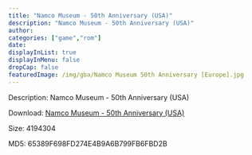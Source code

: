 ```yaml
---
title: "Namco Museum - 50th Anniversary (USA)"
description: "Namco Museum - 50th Anniversary (USA)"
author: 
categories: ["game","rom"]
date: 
displayInList: true
displayInMenu: false
dropCap: false
featuredImage: /img/gba/Namco Museum 50th Anniversary [Europe].jpg
---
```


Description: Namco Museum - 50th Anniversary (USA)

Download: <a style="text-decoration:underline;" href="https://mega.nz/#!KHZijIJT!QlY2fpxe5D0mMJyJuQPtH4d3baK4dY7ZTWgkxOxXJis" target = "_blank" rel = "nofollow" > Namco Museum - 50th Anniversary (USA)</a>

Size: 4194304

MD5: 65389F698FD274E4B9A6B799FB6FBD2B

